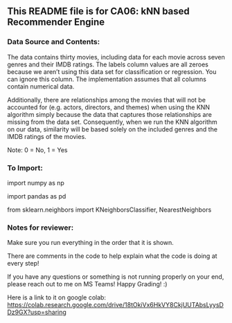 ## This README file is for CA06: kNN based Recommender Engine

### Data Source and Contents:

The data contains thirty movies, including data for each movie across seven genres and their IMDB ratings. The labels column values are all zeroes because we aren’t using this data set for classification or regression. You can ignore this column. The implementation assumes that all columns contain numerical data.

Additionally, there are relationships among the movies that will not be accounted for (e.g. actors, directors, and themes) when using the KNN algorithm simply because the data that captures those relationships are missing from the data set. Consequently, when we run the KNN algorithm on our data, similarity will be based solely on the included genres and the IMDB ratings of the movies.

Note: 0 = No, 1 = Yes

### To Import:

import numpy as np

import pandas as pd

from sklearn.neighbors import KNeighborsClassifier, NearestNeighbors

### Notes for reviewer:

Make sure you run everything in the order that it is shown.

There are comments in the code to help explain what the code is doing at every step!

If you have any questions or something is not running properly on your end, please reach out to me on MS Teams! Happy Grading! :)

Here is a link to it on google colab: https://colab.research.google.com/drive/18tOkiVx6HkVY8CkjUUTAbsLyysDDz9GX?usp=sharing
